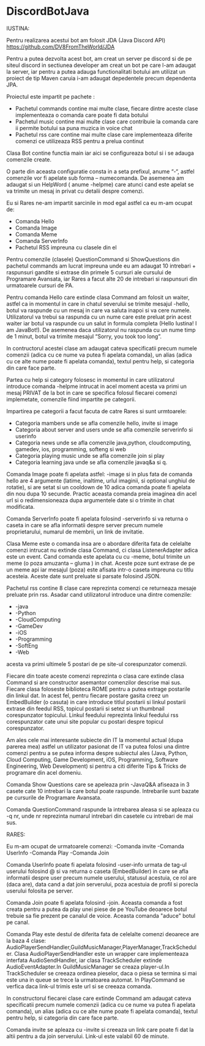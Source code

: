 # DiscordBotJava

IUSTINA:

Pentru realizarea acestui bot am folosit JDA (Java Discord API) https://github.com/DV8FromTheWorld/JDA

Pentru a putea dezvolta acest  bot, am creat un server pe discord si de pe siteul discord in sectiunea developer am creat un bot pe care l-am adaugat la server, iar pentru a putea adauga functionalitati botului am utilizat un proiect de tip Maven caruia i-am adaugat depedentele precum dependenta JPA.

Proiectul este impartit pe pachete :
-	Pachetul commands contine mai multe clase, fiecare dintre aceste clase implementeaza o comanda care poate fi data botului
-	Pachetul music contine mai multe clase care contribuie la comanda care ii permite botului sa puna muzica in voice chat
-	Pachetul rss care contine mai multe clase care implementeaza diferite comenzi ce utilizeaza RSS pentru a prelua continut

Clasa Bot contine functia main iar aici se configureaza botul si i se adauga comenzile create.

O parte din aceasta configuratie consta in a seta prefixul, anume “-“, astfel comenzile vor fi apelate sub forma – numecomanda. De asemenea am adaugat si un HelpWord ( anume -helpme) care atunci cand este apelat se va trimite un mesaj in privat cu detalii despre comenzi.

Eu si Rares ne-am impartit sarcinile in mod egal astfel ca eu m-am ocupat de:
-	Comanda Hello
-	Comanda Image
-	Comanda Meme
-	Comanda ServerInfo
-	Pachetul RSS impreuna cu clasele din el

Pentru comenzile (clasele) QuestionCommand si ShowQuestions din pachetul commands am lucrat impreuna unde eu am adaugat 10 intrebari  + raspunsuri gandite si extrase din primele 5 cursuri ale cursului de Programare Avansata, iar Rares a facut alte 20 de intrebari si raspunsuri din urmatoarele cursuri de PA.

Pentru comanda Hello care extinde clasa Command am folosit un waiter, astfel ca in momentul in care in chatul severului se trimite mesajul -hello, botul va raspunde cu un mesaj in care va saluta inapoi si va cere numele. Utilizatorul va trebui sa raspunda cu un nume care este preluat prin acest waiter iar botul va raspunde cu un salut in formula completa (Hello Iustina! I am JavaBot!). De asemenea daca utilizatorul nu raspunda cu un nume timp de 1 minut, botul va trimite mesajul “Sorry, you took too long”.

In contructorul acestei clase am adaugat cateva specificatii precum numele comenzii (adica cu ce nume va putea fi apelata comanda), un alias (adica cu ce alte nume poate fi apelata comanda), textul pentru help, si categoria din care face parte.

Partea cu help si category folosesc in momentul in care utilizatorul introduce comanda -helpme intrucat in acel moment acesta va primi un mesaj PRIVAT de la bot in care se specifica folosul fiecarei comenzi implemetate, comenzile fiind impartite pe categorii.

Impartirea pe categorii a facut facuta de catre Rares si sunt urmtoarele:
-	Categoria mambers unde se afla comenzile hello, invite si image
-	Categoria about server and users unde se afla comenzile serverinfo si userinfo
-	Categoria news unde se afla comenzile java,python, cloudcomputing, gamedev, ios, programming, softeng si web
-	Categoria playing music unde se afla comenzile join si play
-	Categoria learning java unde se afla comenzile javaq&a si q.


 Comanda Image poate fi apelata astfel: -image si in plus fata de comanda hello are 4 argumente (latime, inaltime, urlul imaginii, si optional unghiul de rotatie), si are setat si un cooldown de 10 adica comanda poate fi apelata din nou dupa 10 secunde. Practic aceasta comanda preia imaginea din acel url si o redimensioneaza dupa argumentele date si o trimite in chat modificata.

Comanda ServerInfo poate fi apelata folosind -serverinfo si va returna o caseta in care se afla informatii despre server precum numele proprietarului, numarul de membrii, un link de invitatie.

Clasa Meme este o comanda insa are o abordare diferita fata de celelalte comenzi intrucat nu extinde clasa Command, ci clasa ListenerAdapter adica este un event. Cand comanda este apelata cu cu -meme, botul trimite un meme (o poza amuzanta – gluma ) in chat. Aceste poze sunt extrase de pe un meme api iar mesajul (poza) este afisata intr-o caseta impreuna cu titlu acesteia. Aceste date sunt preluate si parsate folosind JSON.

Pachetul rss contine 8 clase care reprezinta comenzi ce returneaza mesaje preluate prin rss. Asadar cand utilizatorul introduce una dintre comenzile:
-	-java
-	-Python
-	-CloudComputing
-	-GameDev
-	-iOS
-	-Programming
-	-SoftEng
-	-Web

acesta va primi ultimele 5 postari de pe site-ul corespunzator comenzii.

Fiecare din toate aceste comenzi reprezinta o clasa care extinde clasa Command si are constructor asemantor comenzilor descrise mai sus.  Fiecare clasa foloseste biblioteca ROME pentru a putea extrage postarile din linkul dat.  In acest fel, pentru fiecare postare gasita creez un EmbedBuilder (o casuta) in care introduce titlul postarii si linkul postarii extrase din feedul RSS, topicul postarii si setez si un thumbnail corespunzator topicului. Linkul feedului reprezinta linkul feedului rss corespunzator cate unui site popular cu postari despre topicul corespunzator. 

Am ales cele mai interesante subiecte din IT la momentul actual (dupa parerea mea) astfel un utilizator pasionat de IT va putea folosi una dintre comenzi pentru a se putea informa despre subiectul ales (Java, Python, Cloud Computing, Game Development, iOS, Programming, Software Engineering, Web Development) si pentru a citi diferite Tips & Tricks de programare din acel domeniu.

Comanda Show Questions care se apeleaza prin -JavaQ&A afiseaza in 3 casete cate 10 intrebari la care botul poate raspunde. Intrebarile sunt bazate pe cursurile de Programare Avansata. 

Comanda QuestionCommand raspunde la intrebarea aleasa si se apleaza cu -q nr, unde nr reprezinta numarul intrebari din casetele cu intrebari de mai sus.




RARES:

Eu m-am ocupat de urmatoarele comenzi:
-Comanda invite
-Comanda  UserInfo
-Comanda Play 
-Comanda Join

Comanda UserInfo poate fi apelata folosind -user-info urmata de tag-ul userului folosind @ si va returna o caseta (EmbedBuilder) in care se afla informatii despre user precum numele userului, statusul acestuia, ce rol are (daca are), data cand a dat join serverului, poza acestuia de profil si porecla userului folosita pe server.

Comanda Join poate fi apelata folosind -join. Aceasta comanda a fost creata pentru a putea da play unei piese de pe YouTube deoarece botul trebuie sa fie prezent pe canalul de voice. Aceasta comanda "aduce"  botul pe canal. 

Comanda Play este destul de diferita fata de celelalte comenzi deoarece are la baza 4 clase: AudioPlayerSendHandler,GuildMusicManager,PlayerManager,TrackScheduler. Clasa AudioPlayerSendHandler este un wrapper care implementeaza interfata AudioSendHandler, iar clasa TrackScheduler extinde AudioEventAdapter.In GuildMusicManager se creaza player-ul.In TrackScheduler se creeaza ordinea pieselor, daca o piesa se termina si mai este una in queue se trece la urmatoarea automat. In PlayCommand se verfica daca link-ul trimis este url si se creeaza comanda.

In constructorul fiecarei clase care extinde Command am adaugat cateva specificatii precum numele comenzii (adica cu ce nume va putea fi apelata comanda), un alias (adica cu ce alte nume poate fi apelata comanda), textul pentru help, si categoria din care face parte.

Comanda invite se apleaza cu -invite si creeaza un link care poate fi dat la altii pentru a da join serverului. Link-ul este valabil 60 de minute.



